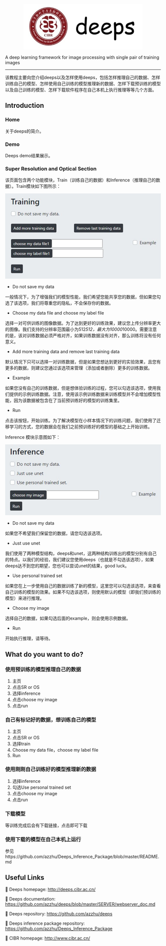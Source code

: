 
<div align='center'>

![logo](../imgs/logo0.7.jpg)
</div>


A deep learning framework for image processing with single pair of training images

---

该教程主要向您介绍deeps以及怎样使用deeps，包括怎样推理自己的数据、怎样训练自己的模型、怎样使用自己训练的模型推理新的数据、怎样下载预训练的模型以及自己训练的模型、怎样下载软件程序在自己本机上执行推理等等几个方面。

## Introduction

### Home

关于deeps的简介。

### Demo

Deeps demo结果展示。

### Super Resolution and Optical Section

该页面包含两个功能模块，Train（训练自己的数据）和Inference（推理自己的数据）。Train模块如下图所示：

![train](imgs/train.jpg "train")

- Do not save my data

一般情况下，为了增强我们的模型性能，我们希望您能共享您的数据，但如果您勾选了该选项，我们将尊重您的隐私，不会保存你的数据。

- Choose my data file and choose my label file

选择一对可供训练的图像数据。为了达到更好的训练效果，建议您上传分辨率更大的图像。我们支持的分辨率范围最小为512*512，最大为10000*10000。需要注意的是，该对训练数据必须严格对齐，如果训练数据没有对齐，那么训练将没有任何意义。

- Add more training data and remove last training data

默认情况下只可以选择一对训练数据，但是如果您想达到更好的实验效果，且您有更多的数据，则建议您通过该选项来管理（添加或者删除）更多的训练数据。

- Example

如果您没有自己的训练数据，但是想体验训练的过程，您可以勾选该选项，使用我们提供的示例训练数据。注意，使用该示例训练数据来训练模型并不会增加模型性能，因为该数据被包含在了当前预训练好的模型的训练集里。

- Run

点击该按钮，开始训练。为了解决模型在小样本情况下的训练问题，我们使用了迁移学习的方式，您的数据会在我们之前预训练好的模型的基础之上开始训练。

Inference 模块示意图如下：

![inference](imgs/inference.jpg)

- Do not save my data

如果您不希望我们保留您的数据，请您勾选该选项。
- Just use unet

我们使用了两种模型结构，deeps和unet，这两种结构训练出的模型分别有自己的特点。以我们的经验，我们建议您使用deeps（也就是不勾选该选项），如果deeps达不到您的期望，您也可以尝试unet的结果，good luck。
- Use personal trained set

如果您在上一步使用自己的数据训练了新的模型，这里您可以勾选该选项，来查看自己训练的模型的效果。如果不勾选该选项，则使用默认的模型（即我们预训练的模型）来进行推理。

- Choose my image

选择自己的数据，如果勾选后面的example，则会使用示例数据。

- Run

开始执行推理，请等待。

## What do you want to do?

### 使用预训练的模型推理自己的数据

1. 主页
2. 点击SR or OS
3. 选择inference
4. 点击choose my image
5. 点击run

### 自己有标记好的数据，想训练自己的模型

1. 主页
2. 点击SR or OS
3. 选择train
4. Choose my data file，choose my label file
5. Run

### 使用刚刚自己训练好的模型推理新的数据

1. 选择inference
2. 勾选Use personal trained set
3. 点击choose my image
5. 点击run

### 下载模型

等训练完成后会有下载链接，点击即可下载

### 使用下载的模型在自己本机上运行

参见https://github.com/azzhu/Deeps_Inference_Package/blob/master/README.md



## Useful Links

💜 Deeps homepage: http://deeps.cibr.ac.cn/

💜 Deeps documentation: https://github.com/azzhu/deeps/blob/master/SERVER/webserver_doc.md

💜 Deeps repository: https://github.com/azzhu/deeps

💜 Deeps inference package repository: https://github.com/azzhu/Deeps_Inference_Package

💜 CIBR homepage: http://www.cibr.ac.cn/
